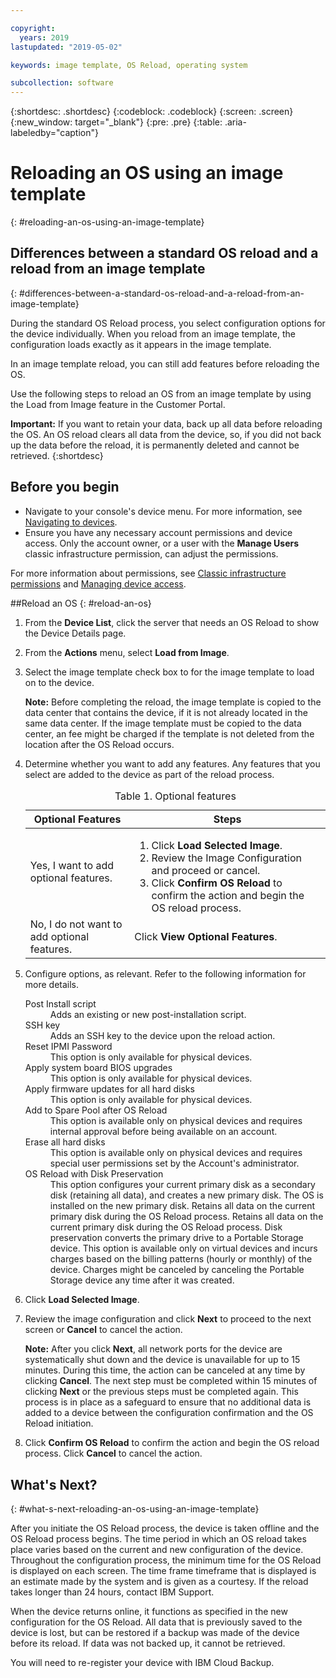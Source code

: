 ```yaml
---

copyright:
  years: 2019
lastupdated: "2019-05-02"

keywords: image template, OS Reload, operating system

subcollection: software
---
```


{:shortdesc: .shortdesc}
{:codeblock: .codeblock}
{:screen: .screen}
{:new_window: target="_blank"}
{:pre: .pre}
{:table: .aria-labeledby="caption"}

# Reloading an OS using an image template
{: #reloading-an-os-using-an-image-template}

## Differences between a standard OS reload and a reload from an image template
{: #differences-between-a-standard-os-reload-and-a-reload-from-an-image-template}

During the standard OS Reload process, you select configuration options for the device individually. When you reload from an image template, the configuration loads exactly as it appears in the image template.

In an image template reload, you can still add features before reloading the OS.

Use the following steps to reload an OS from an image template by using the Load from Image feature in the Customer Portal.

**Important:** If you want to retain your data, back up all data before reloading the OS. An OS reload clears all data from the device, so, if you did not back up the data before the reload, it is permanently deleted and cannot be retrieved.
{:shortdesc}

## Before you begin
* Navigate to your console's device menu. For more information, see [Navigating to devices](/docs/infrastructure/software?topic=virtual-servers-navigating-devices).
* Ensure you have any necessary account permissions and device access. Only the account owner, or a user with the **Manage Users** classic infrastructure permission, can adjust the permissions.

For more information about permissions, see [Classic infrastructure permissions](/docs/iam?topic=iam-infrapermission#infrapermission) and [Managing device access](/docs/vsi?topic=virtual-servers-managing-device-access).

##Reload an OS
{: #reload-an-os}

1. From the **Device List**, click the server that needs an OS Reload to show the Device Details page.
2. From the **Actions** menu, select **Load from Image**.
3. Select the image template check box to for the image template to load on to the device.

   **Note:** Before completing the reload, the image template is copied to the data center that contains the device, if it is not already located in the same data center. If the image template must be copied to the data center, an fee might be charged if the template is not deleted from the location after the OS Reload occurs.

4. Determine whether you want to add any features. Any features that you select are added to the device as part of the reload process.

   <table>
   <CAPTION>Table 1. Optional features</CAPTION>
   <THEAD>
   <TR>
   <th>Optional Features</th>
   <th>Steps</th>
   </TR>
   </THEAD>
   <TBODY>
   <tr>
   </tr>
   <tr>
   <td>Yes, I want to add optional features.</td>
   <td>
   <ol>
   <li>Click <b>Load Selected Image</b>.</li>
   <li>Review the Image Configuration and proceed or cancel.</li>
   <li>Click <b>Confirm OS Reload</b> to confirm the action and begin the OS reload process.</li>
   </ol>
   </td>
   </tr>
   <tr>
   <td>No, I do not want to add optional features.</td>
   <td>Click <b>View Optional Features</b>.</td>
   </tr>
   </TBODY>
   </table>

5. Configure options, as relevant. Refer to the following information for more details.

   <dl>
   <dt>Post Install script</dt>
   <dd>Adds an existing or new post-installation script.</dd>
   <dt>SSH key</dt>
   <dd>Adds an SSH key to the device upon the reload action. </dd>
   <dt>Reset IPMI Password</dt>
   <dd> This option is only available for physical devices. </dd>
   <dt>Apply system board BIOS upgrades</dt>
   <dd>This option is only available for physical devices. </dd>
   <dt>Apply firmware updates for all hard disks</dt>
   <dd>This option is only available for physical devices.</dd>
   <dt>Add to Spare Pool after OS Reload</dt>
   <dd>This option is available only on physical devices and requires internal approval before being available on an account.</dd>
   <dt>Erase all hard disks</dt>
   <dd> This option is available only on physical devices and requires special user permissions set by the Account's administrator.</dd>
   <dt>OS Reload with Disk Preservation</dt>
   <dd>This option configures your current primary disk as a secondary disk (retaining all data), and creates a new primary disk. The OS is installed on the new primary disk. Retains all data on the current primary disk during the OS Reload process. Retains all data on the current primary disk during the OS Reload process. Disk preservation converts the primary drive to a Portable Storage device. This option is available only on virtual devices and incurs charges based on the billing patterns (hourly or monthly) of the device. Charges might be canceled by canceling the Portable Storage device any time after it was created.</dd>
   </dl>

6. Click **Load Selected Image**.

7. Review the image configuration and click **Next** to proceed to the next screen or **Cancel** to cancel the action.

   **Note:** After you click **Next**, all network ports for the device are systematically shut down and the device is unavailable for up to 15 minutes. During this time, the action can be canceled at any time by clicking **Cancel**. The next step must be completed within 15 minutes of clicking **Next** or the previous steps must be completed again. This process is in place as a safeguard to ensure that no additional data is added to a device between the configuration confirmation and the OS Reload initiation.

8. Click **Confirm OS Reload** to confirm the action and begin the OS reload process. Click **Cancel** to cancel the action.

## What's Next?
{: #what-s-next-reloading-an-os-using-an-image-template}

After you initiate the OS Reload process, the device is taken offline and the OS Reload process begins.
The time period in which an OS reload takes place varies based on the current and new configuration of the device.
Throughout the configuration process, the minimum time for the OS Reload is displayed on each screen.
The time frame timeframe that is displayed is an estimate made by the system and is given as a courtesy. If the reload takes longer than 24 hours, contact IBM Support.

When the device returns online, it functions as specified in the new configuration for the OS Reload. All data that is previously saved to the device is lost, but can be restored if a backup was made of the device before its reload. If data was not backed up, it cannot be retrieved.

You will need to re-register your device with IBM Cloud Backup.
